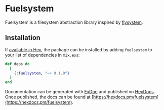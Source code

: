 # Fuelsystem

Fuelsystem is a filesystem abstraction library inspired by [flysystem](https://github.com/thephpleague/flysystem).

## Installation

If [available in Hex](https://hex.pm/docs/publish), the package can be installed
by adding `fuelsystem` to your list of dependencies in `mix.exs`:

```elixir
def deps do
  [
    {:fuelsystem, "~> 0.1.0"}
  ]
end
```

Documentation can be generated with [ExDoc](https://github.com/elixir-lang/ex_doc)
and published on [HexDocs](https://hexdocs.pm). Once published, the docs can
be found at [https://hexdocs.pm/fuelsystem](https://hexdocs.pm/fuelsystem).

